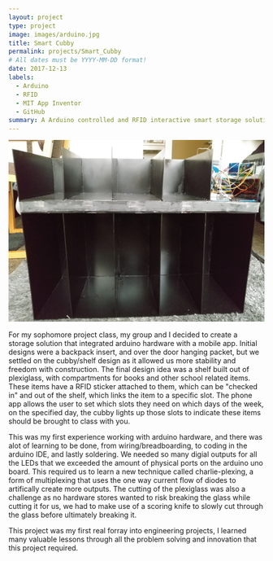 ```yaml
---
layout: project
type: project
image: images/arduino.jpg
title: Smart Cubby
permalink: projects/Smart_Cubby
# All dates must be YYYY-MM-DD format!
date: 2017-12-13
labels:
  - Arduino 
  - RFID
  - MIT App Inventor
  - GitHub
summary: A Arduino controlled and RFID interactive smart storage solution, with linked app for organizational purposes. 
---
```


<img class="ui medium right floated rounded image" src="../images/cubby.png">

For my sophomore project class, my group and I decided to create a storage solution that integrated arduino hardware with a mobile app. Initial designs were a backpack insert, and over the door hanging packet, but we settled on the cubby/shelf design as it allowed us more stability and freedom with construction. The final design idea was a shelf built out of plexiglass, with compartments for books and other school related items. These items have a RFID sticker attached to them, which can be "checked in" and out of the shelf, which links the item to a specific slot. The phone app allows the user to set which slots they need on which days of the week, on the specified day, the cubby lights up those slots to indicate these items should be brought to class with you.

This was my first experience working with arduino hardware, and there was alot of learning to be done, from wiring/breadboarding, to coding in the arduino IDE, and lastly soldering. We needed so many digial outputs for all the LEDs that we exceeded the amount of physical ports on the arduino uno board. This required us to learn a new technique called charlie-plexing, a form of multiplexing that uses the one way current flow of diodes to artifically create more outputs. The cutting of the plexiglass was also a challenge as no hardware stores wanted to risk breaking the glass while cutting it for us, we had to make use of a scoring knife to slowly cut through the glass before ultimately breaking it.

This project was my first real forray into engineering projects, I learned many valuable lessons through all the problem solving and innovation that this project required.
